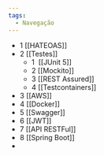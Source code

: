 ```yaml
---
tags:
  - Navegação
---
```

- 1 [[HATEOAS]]
- 2 [[Testes]]
	- 1  [[JUnit 5]]
	- 2 [[Mockito]]
	- 3 [[REST Assured]]
	- 4 [[Testcontainers]]
- 3 [[AWS]]
- 4 [[Docker]]
- 5 [[Swagger]]
- 6 [[JWT]]
- 7 [[API RESTFul]]
- 8 [[Spring Boot]]
- 